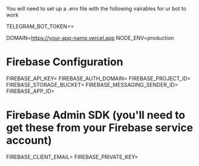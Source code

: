 You will need to set up a .env file with the following vairables for ur bot to work 

TELEGRAM_BOT_TOKEN==

DOMAIN=https://your-app-name.vercel.app
NODE_ENV=production

# Firebase Configuration
FIREBASE_API_KEY=
FIREBASE_AUTH_DOMAIN=
FIREBASE_PROJECT_ID=
FIREBASE_STORAGE_BUCKET=
FIREBASE_MESSAGING_SENDER_ID=
FIREBASE_APP_ID=

# Firebase Admin SDK (you'll need to get these from your Firebase service account)
FIREBASE_CLIENT_EMAIL=
FIREBASE_PRIVATE_KEY=